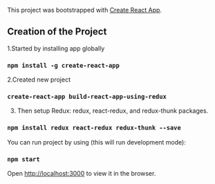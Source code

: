 This project was bootstrapped with [Create React App](https://github.com/facebook/create-react-app).

## Creation of the Project

1.Started by installing app globally

### `npm install -g create-react-app`

2.Created new project

### `create-react-app build-react-app-using-redux`

3. Then setup Redux: redux, react-redux, and redux-thunk packages.

### `npm install redux react-redux redux-thunk --save`


You can run project by using (this will run development mode):

### `npm start`
 
Open [http://localhost:3000](http://localhost:3000) to view it in the browser.

